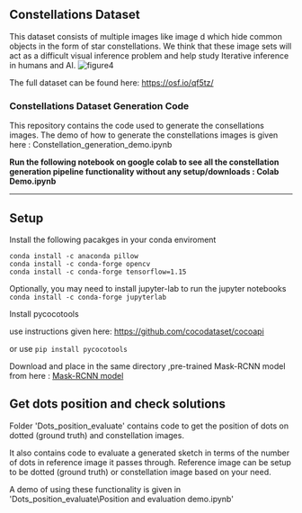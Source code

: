 ## Constellations Dataset 

This dataset consists of multiple images like image d which hide common objects in the form of star constellations. We think that these image sets will act as a difficult visual inference problem and help study Iterative inference in humans and AI. 
![figure4](https://user-images.githubusercontent.com/5724484/164192792-d12c6760-6c8d-4080-9ff7-eadc30f6fb79.png)

The full dataset can be found here: https://osf.io/qf5tz/

### Constellations Dataset Generation Code
This repository contains the code used to generate the consellations images. 
The demo of how to generate the constellations images is given here : Constellation_generation_demo.ipynb

**Run the following notebook on google colab to see all the constellation generation pipeline functionality without any setup/downloads : Colab Demo.ipynb**

---
## Setup 

Install the following pacakges in your conda enviroment
```
conda install -c anaconda pillow
conda install -c conda-forge opencv
conda install -c conda-forge tensorflow=1.15
```

Optionally, you may need to install jupyter-lab to run the jupyter notebooks
`conda install -c conda-forge jupyterlab`

Install pycocotools

use instructions given here: https://github.com/cocodataset/cocoapi

or use
`pip install pycocotools`

Download and place in the same directory ,pre-trained Mask-RCNN model from here : [Mask-RCNN model](https://www.sendspace.com/file/r7gl40) 


## Get dots position and check solutions
Folder 'Dots_position_evaluate' contains code to get the position of dots on dotted (ground truth) and constellation images. 

It also contains code to evaluate a generated sketch in terms of the number of dots in reference image it passes through. Reference image can be setup to be dotted (ground truth) or constellation image based on your need.

A demo of using these functionality is given in 'Dots_position_evaluate\Position and evaluation demo.ipynb'



